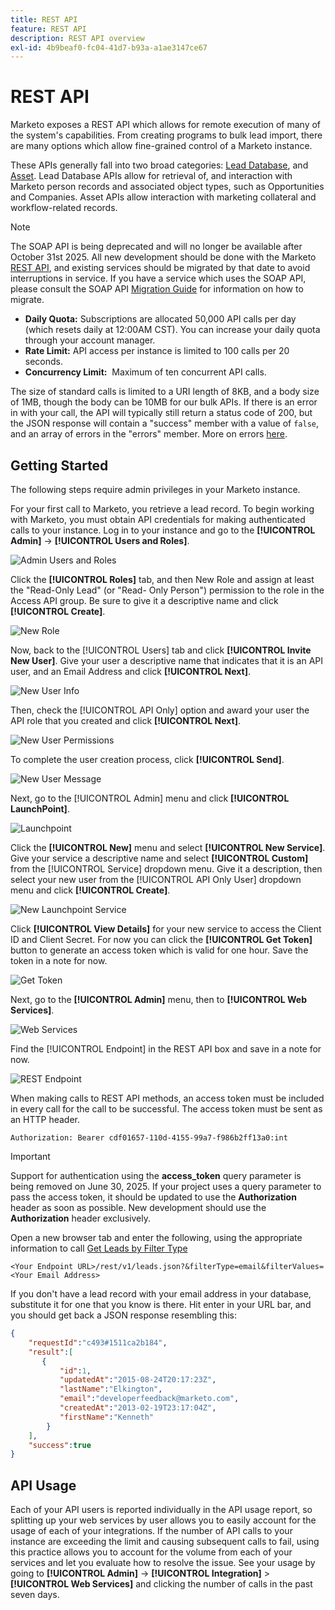 ```yaml
---
title: REST API
feature: REST API
description: REST API overview
exl-id: 4b9beaf0-fc04-41d7-b93a-a1ae3147ce67
---
```

# REST API

Marketo exposes a REST API which allows for remote execution of many of the system's capabilities. From creating programs to bulk lead import, there are many options which allow fine-grained control of a Marketo instance.

These APIs generally fall into two broad categories: [Lead Database](https://developer.adobe.com/marketo-apis/api/mapi/), and [Asset](https://developer.adobe.com/marketo-apis/api/asset/). Lead Database APIs allow for retrieval of, and interaction with Marketo person records and associated object types, such as Opportunities and Companies. Asset APIs allow interaction with marketing collateral and workflow-related records.

>[!NOTE]
>The SOAP API is being deprecated and will no longer be available after October 31st 2025. All new development should be done with the Marketo [REST API](./rest-api.md), and existing services should be migrated by that date to avoid interruptions in service. If you have a service which uses the SOAP API, please consult the SOAP API [Migration Guide](../soap-api/migration.md) for information on how to migrate.
>

- **Daily Quota:** Subscriptions are allocated 50,000 API calls per day (which resets daily at 12:00AM CST). You can increase your daily quota through your account manager.
- **Rate Limit:** API access per instance is limited to 100 calls per 20 seconds.
- **Concurrency Limit:**  Maximum of ten concurrent API calls.

The size of standard calls is limited to a URI length of 8KB, and a body size of 1MB, though the body can be 10MB for our bulk APIs. If there is an error in with your call, the API will typically still return a status code of 200, but the JSON response will contain a "success" member with a value of `false`, and an array of errors in the "errors" member. More on errors [here](error-codes.md).

## Getting Started

The following steps require admin privileges in your Marketo instance.

For your first call to Marketo, you retrieve a lead record. To begin working with Marketo, you must obtain API credentials for making authenticated calls to your instance. Log in to your instance and go to the **[!UICONTROL Admin]** -> **[!UICONTROL Users and Roles]**.

![Admin Users and Roles](assets/admin-users-and-roles.png)

Click the **[!UICONTROL Roles]** tab, and then New Role and assign at least the "Read-Only Lead" (or "Read- Only Person") permission to the role in the Access API group. Be sure to give it a descriptive name and click **[!UICONTROL Create]**.

![New Role](assets/new-role.png)

Now, back to the [!UICONTROL Users] tab and click **[!UICONTROL Invite New User]**. Give your user a descriptive name that indicates that it is an API user, and an Email Address and click **[!UICONTROL Next]**.

![New User Info](assets/new-user-info.png)

Then, check the [!UICONTROL API Only] option and award your user the API role that you created and click **[!UICONTROL Next]**.

![New User Permissions](assets/new-user-permissions.png)

To complete the user creation process, click **[!UICONTROL Send]**.

![New User Message](assets/new-user-message.png)

Next, go to the [!UICONTROL Admin] menu and click **[!UICONTROL LaunchPoint]**.

![Launchpoint](assets/admin-launchpoint.png)

Click the **[!UICONTROL New]** menu and select **[!UICONTROL New Service]**. Give your service a descriptive name and select **[!UICONTROL Custom]** from the [!UICONTROL Service] dropdown menu. Give it a description, then select your new user from the [!UICONTROL API Only User] dropdown menu and click **[!UICONTROL Create]**.

![New Launchpoint Service](assets/admin-launchpoint-new-service.png)

Click **[!UICONTROL View Details]** for your new service to access the Client ID and Client Secret. For now you can click the **[!UICONTROL Get Token]** button to generate an access token which is valid for one hour. Save the token in a note for now.

![Get Token](assets/get-token.png)

Next, go to the **[!UICONTROL Admin]** menu, then to **[!UICONTROL Web Services]**.

![Web Services](assets/admin-web-services.png)

Find the [!UICONTROL Endpoint] in the REST API box and save in a note for now.

![REST Endpoint](assets/admin-web-services-rest-endpoint-1.png)

When making calls to REST API methods, an access token must be included in every call for the call to be successful. The access token must be sent as an HTTP header.

```
Authorization: Bearer cdf01657-110d-4155-99a7-f986b2ff13a0:int
```

>[!IMPORTANT]
>
>Support for authentication using the **access_token** query parameter is being removed on June 30, 2025. If your project uses a query parameter to pass the access token, it should be updated to use the **Authorization** header as soon as possible. New development should use the **Authorization** header exclusively.

Open a new browser tab and enter the following, using the appropriate information to call [Get Leads by Filter Type](https://developer.adobe.com/marketo-apis/api/mapi/#tag/Leads/operation/getLeadsByFilterUsingGET)

```
<Your Endpoint URL>/rest/v1/leads.json?&filterType=email&filterValues=<Your Email Address>
```

If you don't have a lead record with your email address in your database, substitute it for one that you know is there. Hit enter in your URL bar, and you should get back a JSON response resembling this:

```json
{
    "requestId":"c493#1511ca2b184",
    "result":[
       {
           "id":1,
           "updatedAt":"2015-08-24T20:17:23Z",
           "lastName":"Elkington",
           "email":"developerfeedback@marketo.com",
           "createdAt":"2013-02-19T23:17:04Z",
           "firstName":"Kenneth"
        }
    ],
    "success":true
}

```

## API Usage

Each of your API users is reported individually in the API usage report, so splitting up your web services by user allows you to easily account for the usage of each of your integrations. If the number of API calls to your instance are exceeding the limit and causing subsequent calls to fail, using this practice allows you to account for the volume from each of your services and let you evaluate how to resolve the issue. See your usage by going to **[!UICONTROL Admin]** -> **[!UICONTROL Integration]** > **[!UICONTROL Web Services]** and clicking the number of calls in the past seven days.
